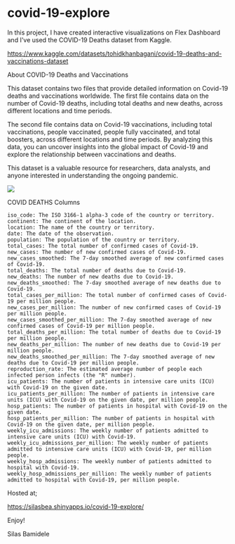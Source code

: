 # covid-19-explore

In this project, I have created interactive visualizations on Flex Dashboard and I've used the COVID-19 Deaths dataset from Kaggle.

<https://www.kaggle.com/datasets/tohidkhanbagani/covid-19-deaths-and-vaccinations-dataset>

About COVID-19 Deaths and Vaccinations

This dataset contains two files that provide detailed information on Covid-19 deaths and vaccinations worldwide. The first file contains data on the number of Covid-19 deaths, including total deaths and new deaths, across different locations and time periods.

The second file contains data on Covid-19 vaccinations, including total vaccinations, people vaccinated, people fully vaccinated, and total boosters, across different locations and time periods. By analyzing this data, you can uncover insights into the global impact of Covid-19 and explore the relationship between vaccinations and deaths.

This dataset is a valuable resource for researchers, data analysts, and anyone interested in understanding the ongoing pandemic.

![](/home/silas/Pictures/covid-eda-shot.jpg)

COVID DEATHS Columns

```         
iso_code: The ISO 3166-1 alpha-3 code of the country or territory.
continent: The continent of the location.
location: The name of the country or territory.
date: The date of the observation.
population: The population of the country or territory.
total_cases: The total number of confirmed cases of Covid-19.
new_cases: The number of new confirmed cases of Covid-19.
new_cases_smoothed: The 7-day smoothed average of new confirmed cases of Covid-19.
total_deaths: The total number of deaths due to Covid-19.
new_deaths: The number of new deaths due to Covid-19.
new_deaths_smoothed: The 7-day smoothed average of new deaths due to Covid-19.
total_cases_per_million: The total number of confirmed cases of Covid-19 per million people.
new_cases_per_million: The number of new confirmed cases of Covid-19 per million people.
new_cases_smoothed_per_million: The 7-day smoothed average of new confirmed cases of Covid-19 per million people.
total_deaths_per_million: The total number of deaths due to Covid-19 per million people.
new_deaths_per_million: The number of new deaths due to Covid-19 per million people.
new_deaths_smoothed_per_million: The 7-day smoothed average of new deaths due to Covid-19 per million people.
reproduction_rate: The estimated average number of people each infected person infects (the "R" number).
icu_patients: The number of patients in intensive care units (ICU) with Covid-19 on the given date.
icu_patients_per_million: The number of patients in intensive care units (ICU) with Covid-19 on the given date, per million people.
hosp_patients: The number of patients in hospital with Covid-19 on the given date.
hosp_patients_per_million: The number of patients in hospital with Covid-19 on the given date, per million people.
weekly_icu_admissions: The weekly number of patients admitted to intensive care units (ICU) with Covid-19.
weekly_icu_admissions_per_million: The weekly number of patients admitted to intensive care units (ICU) with Covid-19, per million people.
weekly_hosp_admissions: The weekly number of patients admitted to hospital with Covid-19.
weekly_hosp_admissions_per_million: The weekly number of patients admitted to hospital with Covid-19, per million people.
```
Hosted at;

https://silasbea.shinyapps.io/covid-19-explore/

Enjoy!

Silas Bamidele
